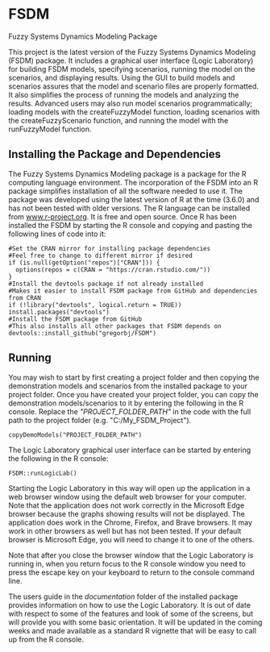 # FSDM  
Fuzzy Systems Dynamics Modeling Package

This project is the latest version of the Fuzzy Systems Dynamics Modeling (FSDM) package. It includes a graphical user interface (Logic Laboratory) for building FSDM models, specifying scenarios, running the model on the scenarios, and displaying results. Using the GUI to build models and scenarios assures that the model and scenario files are properly formatted. It also simplifies the process of running the models and analyzing the results. Advanced users may also run model scenarios programmatically; loading models with the createFuzzyModel function, loading scenarios with the createFuzzyScenario function, and running the model with the runFuzzyModel function.

## Installing the Package and Dependencies
The Fuzzy Systems Dynamics Modeling package is a package for the R computing language environment. The incorporation of the FSDM into an R package simplifies installation of all the software needed to use it. The package was developed using the latest version of R at the time (3.6.0) and has not been tested with older versions. The R language can be installed from www.r-project.org. It is free and open source. Once R has been installed the FSDM by starting the R console and copying and pasting the following lines of code into it:

```
#Set the CRAN mirror for installing package dependencies
#Feel free to change to different mirror if desired
if (is.null(getOption("repos")["CRAN"])) {
  options(repos = c(CRAN = "https://cran.rstudio.com/"))
}
#Install the devtools package if not already installed
#Makes it easier to install FSDM package from GitHub and dependencies from CRAN
if (!library("devtools", logical.return = TRUE)) install.packages("devtools")
#Install the FSDM package from GitHub
#This also installs all other packages that FSDM depends on
devtools::install_github("gregorbj/FSDM")

```

## Running 
You may wish to start by first creating a project folder and then copying the demonstration models and scenarios from the installed package to your project folder. Once you have created your project folder, you can copy the demonstration models/scenarios to it by entering the following in the R console. Replace the *"PROJECT_FOLDER_PATH"* in the code with the full path to the project folder (e.g. "C:/My_FSDM_Project").
```
copyDemoModels("PROJECT_FOLDER_PATH")
```

The Logic Laboratory graphical user interface can be started by entering the following in the R console:
```
FSDM::runLogicLab()
```

Starting the Logic Laboratory in this way will open up the application in a web browser window using the default web browser for your computer. Note that the application does not work correctly in the Microsoft Edge browser because the graphs showing results will not be displayed. The application does work in the Chrome, Firefox, and Brave browsers. It may work in other browsers as well but has not been tested. If your default browser is Microsoft Edge, you will need to change it to one of the others.

Note that after you close the browser window that the Logic Laboratory is running in, when you return focus to the R console window you need to press the escape key on your keyboard to return to the console command line.

The users guide in the *documentation* folder of the installed package provides information on how to use the Logic Laboratory. It is out of date with respect to some of the features and look of some of the screens, but will provide you with some basic orientation. It will be updated in the coming weeks and made available as a standard R vignette that will be easy to call up from the R console.


